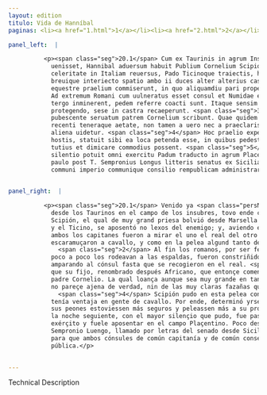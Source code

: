 ```yaml
---
layout: edition
titulo: Vida de Hanníbal
paginas: <li><a href="1.html">1</a></li><li><a href="2.html">2</a></li><li><a href="3.html">3</a></li><li><a href="4.html">4</a></li><li><a href="5.html">5</a></li><li><a href="6.html">6</a></li><li><a href="7.html">7</a></li><li><a href="8.html">8</a></li><li><a href="9.html">9</a></li><li><a href="10.html">10</a></li><li><a href="11.html">11</a></li><li><a href="12.html">12</a></li><li><a href="13.html">13</a></li><li><a href="14.html">14</a></li><li><a href="15.html">15</a></li><li><a href="16.html">16</a></li><li><a href="17.html">17</a></li><li><a href="18.html">18</a></li><li><a href="19.html">19</a></li><li><a href="20.html">20</a></li><li><a href="21.html">21</a></li><li><a href="22.html">22</a></li><li><a href="23.html">23</a></li><li><a href="24.html">24</a></li><li><a href="25.html">25</a></li><li><a href="26.html">26</a></li><li><a href="27.html">27</a></li><li><a href="28.html">28</a></li><li><a href="29.html">29</a></li><li><a href="30.html">30</a></li><li><a href="31.html">31</a></li><li><a href="32.html">32</a></li><li><a href="33.html">33</a></li><li><a href="34.html">34</a></li><li><a href="35.html">35</a></li><li><a href="36.html">36</a></li><li><a href="37.html">37</a></li><li><a href="38.html">38</a></li><li><a href="39.html">39</a></li><li><a href="40.html">40</a></li><li><a href="41.html">41</a></li><li><a href="42.html">42</a></li><li><a href="43.html">43</a></li><li><a href="44.html">44</a></li><li><a href="45.html">45</a></li><li><a href="46.html">46</a></li><li><a href="47.html">47</a></li><li><a href="48.html">48</a></li><li><a href="49.html">49</a></li><li><a href="50.html">50</a></li><li><a href="51.html">51</a></li><li><a href="52.html">52</a></li><li><a href="53.html">53</a></li><li><a href="54.html">54</a></li><li><a href="55.html">55</a></li><li><a href="56.html">56</a></li><li><a href="57.html">57</a></li><li><a href="58.html">58</a></li><li><a href="59.html">59</a></li><li><a href="60.html">60</a></li><li><a href="61.html">61</a></li><li><a href="62.html">62</a></li><li><a href="63.html">63</a></li><li><a href="64.html">64</a></li><li><a href="65.html">65</a></li><li><a href="66.html">66</a></li><li><a href="67.html">67</a></li><li><a href="68.html">68</a></li><li><a href="69.html">69</a></li><li><a href="70.html">70</a></li><li><a href="71.html">71</a></li><li><a href="72.html">72</a></li><li><a href="73.html">73</a></li><li><a href="74.html">74</a></li><li><a href="75.html">75</a></li><li><a href="76.html">76</a></li><li><a href="77.html">77</a></li><li><a href="78.html">78</a></li><li><a href="79.html">79</a></li><li><a href="80.html">80</a></li><li><a href="81.html">81</a></li><li><a href="82.html">82</a></li><li><a href="83.html">83</a></li><li><a href="84.html">84</a></li><li><a href="85.html">85</a></li><li><a href="86.html">86</a></li><li><a href="87.html">87</a></li><li><a href="88.html">88</a></li><li><a href="89.html">89</a></li><li><a href="90.html">90</a></li><li><a href="91.html">91</a></li><li><a href="92.html">92</a></li><li><a href="93.html">93</a></li><li><a href="94.html">94</a></li><li><a href="95.html">95</a></li><li><a href="96.html">96</a></li>

panel_left:  |

          <p><span class="seg">20.1</span> Cum ex Taurinis in agrum Insubrium
            uenisset, Hannibal aduersum habuit Publium Cornelium Scipionem, qui a Massilia ingenti
            celeritate in Italiam reuersus, Pado Ticinoque traiectis, haud procul ab hoste consedit,
            breuique interiecto spatio ambo ii duces alter alterius castra speculatum profecti,
            equestre praelium commiserunt, in quo aliquamdiu pari prope certamine dimicatum est. 2
            Ad extremum Romani cum uulneratus esset consul et Numidae equites paulatim circumeundo a
            tergo inminerent, pedem referre coacti sunt. Itaque sensim cedendo et consulem
            protegendo, sese in castra recaeperunt. <span class="seg">3</span> Sunt qui ab Aphricano filio iam tum
            pubescente seruatum patrem Cornelium scribunt. Quae quidem laus etsi maxima sit in tam
            recenti teneraque aetate, non tamen a uero nec a praeclaris rebus quas postea gessit,
            aliena uidetur. <span class="seg">4</span> Hoc praelio expertus Scipio quantum equitatu praeualeret
            hostis, statuit sibi ea loca petenda esse, in quibus pedestres copiae et consistere
            tutius et dimicare commodius possent. <span class="seg">5</span> Itaque sequenti nocte quanto maxime
            silentio potuit omni exercitu Padum traducto in agrum Placentinum contendit. Eodem uenit
            paulo post T. Sempronius Longus litteris senatus ex Sicilia accersitus, ut ambo consules
            communi imperio communique consilio rempublicam administrarent.</p>
        

panel_right:  |

          <p><span class="seg">20.1</span> Venido ya <span class="persName">Hanníbal</span>
            desde los Taurinos en el campo de los insubres, tovo ende contra sí a Publio Cornelio
            Scipión, el qual de muy grand priesa bolvió desde Marsella en Ytalia y, passado el Pado
            y el Ticino, se aposentó no lexos del enemigo; y, aviendo entre medias pequeño espaçio,
            ambos los capitanes fueron a mirar el uno el real del otro y el otro del otro, y
            escaramuçaron a cavallo, y como en la pelea algund tanto de tiempo pareçieron eguales.
              <span class="seg">2</span> Al fin los romanos, por ser ferido el cónsul, y los cavalleros númidas
            poco a poco los rodeavan a las espaldas, fueron constriñidos retraerse passo a passo
            amparando al cónsul fasta que se recogieron en el real. <span class="seg">3</span> Hay quien escriva
            que su fijo, renombrado después Africano, que entonçe començava tener barba, conservó al
            padre Cornelio. La qual loança aunque sea muy grande en tan reziente y tierna edad, pero
            no pareçe ajena de verdad, nin de las muy claras fazañas que después puso en obra.
              <span class="seg">4</span> Scipión pudo en esta pelea conosçer por experiençia quánto el enemigo le
            tenía ventaja en gente de cavallo. Por ende, determinó yrse a aquellos logares en que
            sus peones estoviessen más seguros y peleassen más a su provecho. <span class="seg">5</span> Assí que
            la noche seguiente, con el mayor silençio que pudo, fue passar el Pado con todo el
            exérçito y fuele aposentar en el campo Plaçentino. Poco después llegó ende Tiberio
            Sempronio Luengo, llamado por letras del senado desde Sicilia
            para que ambos cónsules de común capitanía y de común consejo administrassen la cosa
            pública.</p>
        

---
```


Technical Description 